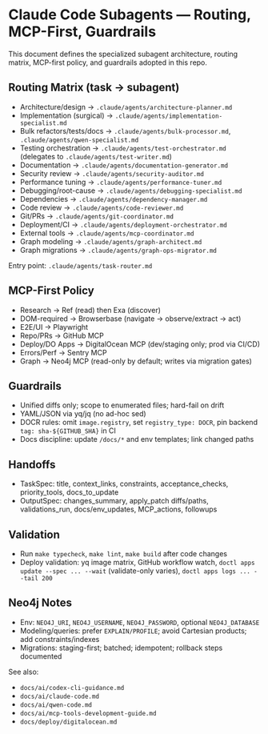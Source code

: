 # Claude Code Subagents — Routing, MCP-First, Guardrails

This document defines the specialized subagent architecture, routing matrix, MCP-first policy, and guardrails adopted in this repo.

## Routing Matrix (task → subagent)
- Architecture/design → `.claude/agents/architecture-planner.md`
- Implementation (surgical) → `.claude/agents/implementation-specialist.md`
- Bulk refactors/tests/docs → `.claude/agents/bulk-processor.md`, `.claude/agents/qwen-specialist.md`
- Testing orchestration → `.claude/agents/test-orchestrator.md` (delegates to `.claude/agents/test-writer.md`)
- Documentation → `.claude/agents/documentation-generator.md`
- Security review → `.claude/agents/security-auditor.md`
- Performance tuning → `.claude/agents/performance-tuner.md`
- Debugging/root-cause → `.claude/agents/debugging-specialist.md`
- Dependencies → `.claude/agents/dependency-manager.md`
- Code review → `.claude/agents/code-reviewer.md`
- Git/PRs → `.claude/agents/git-coordinator.md`
- Deployment/CI → `.claude/agents/deployment-orchestrator.md`
- External tools → `.claude/agents/mcp-coordinator.md`
- Graph modeling → `.claude/agents/graph-architect.md`
- Graph migrations → `.claude/agents/graph-ops-migrator.md`

Entry point: `.claude/agents/task-router.md`

## MCP-First Policy
- Research → Ref (read) then Exa (discover)
- DOM-required → Browserbase (navigate → observe/extract → act)
- E2E/UI → Playwright
- Repo/PRs → GitHub MCP
- Deploy/DO Apps → DigitalOcean MCP (dev/staging only; prod via CI/CD)
- Errors/Perf → Sentry MCP
- Graph → Neo4j MCP (read-only by default; writes via migration gates)

## Guardrails
- Unified diffs only; scope to enumerated files; hard-fail on drift
- YAML/JSON via yq/jq (no ad-hoc sed)
- DOCR rules: omit `image.registry`, set `registry_type: DOCR`, pin backend `tag: sha-${GITHUB_SHA}` in CI
- Docs discipline: update `/docs/*` and env templates; link changed paths

## Handoffs
- TaskSpec: title, context_links, constraints, acceptance_checks, priority_tools, docs_to_update
- OutputSpec: changes_summary, apply_patch diffs/paths, validations_run, docs/env_updates, MCP_actions, followups

## Validation
- Run `make typecheck`, `make lint`, `make build` after code changes
- Deploy validation: yq image matrix, GitHub workflow watch, `doctl apps update --spec ... --wait` (validate-only varies), `doctl apps logs ... --tail 200`

## Neo4j Notes
- Env: `NEO4J_URI`, `NEO4J_USERNAME`, `NEO4J_PASSWORD`, optional `NEO4J_DATABASE`
- Modeling/queries: prefer `EXPLAIN/PROFILE`; avoid Cartesian products; add constraints/indexes
- Migrations: staging-first; batched; idempotent; rollback steps documented

See also:
- `docs/ai/codex-cli-guidance.md`
- `docs/ai/claude-code.md`
- `docs/ai/qwen-code.md`
- `docs/ai/mcp-tools-development-guide.md`
- `docs/deploy/digitalocean.md`
